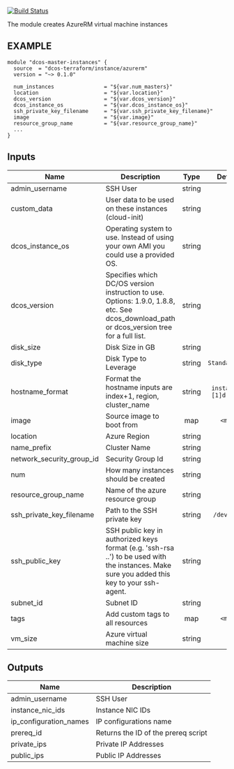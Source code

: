 [![Build Status](https://jenkins-terraform.mesosphere.com/service/dcos-terraform-jenkins/job/dcos-terraform/job/terraform-azurerm-instance/job/master/badge/icon)](https://jenkins-terraform.mesosphere.com/service/dcos-terraform-jenkins/job/dcos-terraform/job/terraform-azurerm-instance/job/master/)

The module creates AzureRM virtual machine instances

## EXAMPLE

```hcl
module "dcos-master-instances" {
  source  = "dcos-terraform/instance/azurerm"
  version = "~> 0.1.0"

  num_instances                = "${var.num_masters}"
  location                     = "${var.location}"
  dcos_version                 = "${var.dcos_version}"
  dcos_instance_os             = "${var.dcos_instance_os}"
  ssh_private_key_filename     = "${var.ssh_private_key_filename}"
  image                        = "${var.image}"
  resource_group_name          = "${var.resource_group_name}"
  ...
}
```


## Inputs

| Name | Description | Type | Default | Required |
|------|-------------|:----:|:-----:|:-----:|
| admin_username | SSH User | string | - | yes |
| custom_data | User data to be used on these instances (cloud-init) | string | `` | no |
| dcos_instance_os | Operating system to use. Instead of using your own AMI you could use a provided OS. | string | - | yes |
| dcos_version | Specifies which DC/OS version instruction to use. Options: 1.9.0, 1.8.8, etc. See dcos_download_path or dcos_version tree for a full list. | string | - | yes |
| disk_size | Disk Size in GB | string | - | yes |
| disk_type | Disk Type to Leverage | string | `Standard_LRS` | no |
| hostname_format | Format the hostname inputs are index+1, region, cluster_name | string | `instance-%[1]d-%[2]s` | no |
| image | Source image to boot from | map | `<map>` | no |
| location | Azure Region | string | - | yes |
| name_prefix | Cluster Name | string | - | yes |
| network_security_group_id | Security Group Id | string | `` | no |
| num | How many instances should be created | string | - | yes |
| resource_group_name | Name of the azure resource group | string | - | yes |
| ssh_private_key_filename | Path to the SSH private key | string | `/dev/null` | no |
| ssh_public_key | SSH public key in authorized keys format (e.g. 'ssh-rsa ..') to be used with the instances. Make sure you added this key to your ssh-agent. | string | `` | no |
| subnet_id | Subnet ID | string | - | yes |
| tags | Add custom tags to all resources | map | `<map>` | no |
| vm_size | Azure virtual machine size | string | - | yes |

## Outputs

| Name | Description |
|------|-------------|
| admin_username | SSH User |
| instance_nic_ids | Instance NIC IDs |
| ip_configuration_names | IP configurations name |
| prereq_id | Returns the ID of the prereq script |
| private_ips | Private IP Addresses |
| public_ips | Public IP Addresses |

